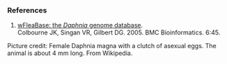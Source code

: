 ### References

1.  [wFleaBase: the *Daphnia* genome
    database](http://europepmc.org/abstract/MED/15752432).\
    Colbourne JK, Singan VR, Gilbert DG. 2005. BMC Bioinformatics. 6:45.

Picture credit: Female Daphnia magna with a clutch of asexual eggs. The
animal is about 4 mm long. From Wikipedia.
